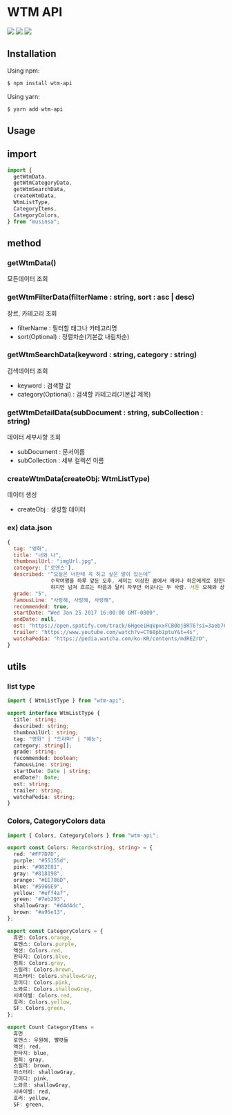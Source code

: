 # WTM API

![](https://img.shields.io/npm/d18m/wtm-api) ![](https://img.shields.io/npm/v/wtm-api) ![](https://img.shields.io/github/stars/whatTodayMedia/wtm-api)

## Installation

Using npm:

```zsh
$ npm install wtm-api
```

Using yarn:

```zsh
$ yarn add wtm-api
```

## Usage

## import

```ts
import {
  getWtmData,
  getWtmCategoryData,
  getWtmSearchData,
  createWtmData,
  WtmListType,
  CategoryItems,
  CategoryColors,
} from "musinsa";
```

## method

### getWtmData()

모든데이터 조회

### getWtmFilterData(filterName : string, sort : asc | desc)

장르, 카테고리 조회

- filterName : 필터할 태그나 카테고리명
- sort(Optional) : 정렬차순(기본값 내림차순)

### getWtmSearchData(keyword : string, category : string)

검색데이터 조회

- keyword : 검색할 값
- category(Optional) : 검색할 카테고리(기본값 제목)

### getWtmDetailData(subDocument : string, subCollection : string)

데이터 세부사항 조회

- subDocument : 문서이름
- subCollection : 세부 컬렉션 이름

### createWtmData(createObj: WtmListType)

데이터 생성

- createObj : 생성할 데이터

### ex) data.json

```js
{
  tag: "영화",
  title: "너와 나",
  thumbnailUrl: "imgUrl.jpg",
  category: ['로멘스'],
  described: '“오늘은 너한테 꼭 하고 싶은 말이 있는데”
              수학여행을 하루 앞둔 오후, 세미는 이상한 꿈에서 깨어나 하은에게로 향한다. 오랫동안 눌러왔던 마음을 오늘은 반드시 전해야 할 것 같은 기분이 들었기 때문이다.
              하지만 넘쳐 흐르는 마음과 달리 자꾸만 어긋나는 두 사람. 서툰 오해와 상처를 뒤로하고, 세미는 하은에게 진심을 고백할 수 있을까?',
  grade: "5",
  famousLine: "사랑해, 사랑해, 사랑해",
  recommended: true,
  startDate: "Wed Jan 25 2017 16:00:00 GMT-0800",
  endDate: null,
  ost: "https://open.spotify.com/track/6HgeeiHqVpxxFCB0bjBRT6?si=3aeb768d866c467c",
  trailer: "https://www.youtube.com/watch?v=CT68pb1ptuY&t=4s",
  watchaPedia: "https://pedia.watcha.com/ko-KR/contents/mdREZrD",
}
```

## utils

### list type

```ts
import { WtmListType } from "wtm-api";

export interface WtmListType {
  title: string;
  described: string;
  thumbnailUrl: string;
  tag: "영화" | "드라마" | "예능";
  category: string[];
  grade: string;
  recommended: boolean;
  famousLine: string;
  startDate: Date | string;
  endDate?: Date;
  ost: string;
  trailer: string;
  watchaPedia: string;
}
```

### Colors, CategoryColors data

```ts
import { Colors, CategoryColors } from "wtm-api";

export const Colors: Record<string, string> = {
  red: "#FF7D7D",
  purple: "#55155d",
  pink: "#982E81",
  gray: "#818198",
  orange: "#EE786D",
  blue: "#5966E9",
  yellow: "#eff4af",
  green: "#7eb293",
  shallowGray: "#d4d4dc",
  brown: "#a95e13",
};

export const CategoryColors = {
  휴먼: Colors.orange,
  로맨스: Colors.purple,
  액션: Colors.red,
  판타지: Colors.blue,
  범죄: Colors.gray,
  스릴러: Colors.brown,
  미스터리: Colors.shallowGray,
  코미디: Colors.pink,
  느와르: Colors.shallowGray,
  서바이벌: Colors.red,
  호러: Colors.yellow,
  SF: Colors.green,
};

export Count CategoryItems =
  휴먼
  로맨스: 우원해, 빨렷들
  액션: red,
  판타지: blue,
  범죄: gray,
  스릴러: brown,
  미스터리: shallowGray,
  코미디: pink,
  느와르: shallowGray,
  서바이벌: red,
  호러: yellow,
  SF: green,

```
